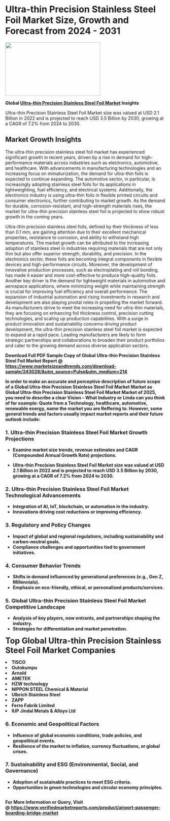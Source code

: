 <H1>Ultra-thin Precision Stainless Steel Foil Market Size, Growth and Forecast from 2024 - 2031</H1><img class="aligncenter size-medium wp-image-584254" src="https://thirdeyenews.in/wp-content/uploads/2024/09/Global-Market-Research-300x168.jpeg" alt="" width="300" height="168" /><p><strong>Global&nbsp;<a href="https://www.marketsizeandtrends.com/download-sample/243028/&amp;utm_source=Pulse&amp;utm_medium=214">Ultra-thin Precision Stainless Steel Foil Market</a> Insights</strong></p><p>Ultra-thin Precision Stainless Steel Foil Market size was valued at USD 2.1 Billion in 2022 and is projected to reach USD 3.5 Billion by 2030, growing at a CAGR of 7.2% from 2024 to 2030.</p><p><h2>Market Growth Insights</h2> <p>The ultra-thin precision stainless steel foil market has experienced significant growth in recent years, driven by a rise in demand for high-performance materials across industries such as electronics, automotive, and healthcare. With advancements in manufacturing technologies and an increasing focus on miniaturization, the demand for ultra-thin foils is expected to continue expanding. The automotive sector, in particular, is increasingly adopting stainless steel foils for its applications in lightweighting, fuel efficiency, and electrical systems. Additionally, the electronics industry is using ultra-thin foils in flexible printed circuits and consumer electronics, further contributing to market growth. As the demand for durable, corrosion-resistant, and high-strength materials rises, the market for ultra-thin precision stainless steel foil is projected to show robust growth in the coming years.</p> <p><strong></strong></p> <p>Ultra-thin precision stainless steel foils, defined by their thickness of less than 0.1 mm, are gaining attention due to their excellent mechanical properties, resistance to corrosion, and ability to withstand high temperatures. The market growth can be attributed to the increasing adoption of stainless steel in industries requiring materials that are not only thin but also offer superior strength, durability, and precision. In the electronics sector, these foils are becoming integral components in flexible devices and high-performance circuits. Moreover, the development of innovative production processes, such as electroplating and roll bonding, has made it easier and more cost-effective to produce high-quality foils. Another key driver is the demand for lightweight materials in automotive and aerospace applications, where minimizing weight while maintaining strength is crucial for improving fuel efficiency and overall performance. The expansion of industrial automation and rising investments in research and development are also playing pivotal roles in propelling the market forward. As manufacturers strive to meet the increasing need for ultra-thin materials, they are focusing on enhancing foil thickness control, precision cutting technologies, and scaling up production capabilities. With a surge in product innovation and sustainability concerns driving product development, the ultra-thin precision stainless steel foil market is expected to expand at a rapid pace. Leading manufacturers are likely to form strategic partnerships and collaborations to broaden their product portfolios and cater to the growing demand across diverse application sectors.</p> <p><strong></p><p><span class=""><strong>Download Full PDF Sample Copy of Global Ultra-thin Precision Stainless Steel Foil Market Report</strong> @ <a href="https://www.marketsizeandtrends.com/download-sample/243028/&amp;utm_source=Pulse&amp;utm_medium=214" target="_blank">https://www.marketsizeandtrends.com/download-sample/243028/&amp;utm_source=Pulse&amp;utm_medium=214</a></span></p><p>In order to make an accurate and perceptive description of future scope of a Global&nbsp;Ultra-thin Precision Stainless Steel Foil Market Market as Global&nbsp;Ultra-thin Precision Stainless Steel Foil Market Market of 2025, you need to describe a clear Vision &ndash; What Industry or Linda can you think of for example: Quote from a Technology, healthcare, automotive, renewable energy, name the market you are Reffering to. However, some general trends and factors usually impact market reports and their future outlook include:</p><h3>1.&nbsp;<strong>Ultra-thin Precision Stainless Steel Foil Market Growth Projections</strong></h3><ul><li>Examine market size trends, revenue estimates and CAGR (Compounded Annual Growth Rate) projections.</li><li><p>Ultra-thin Precision Stainless Steel Foil Market size was valued at USD 2.1 Billion in 2022 and is projected to reach USD 3.5 Billion by 2030, growing at a CAGR of 7.2% from 2024 to 2030.</p></li></ul><h3>2.&nbsp;<strong>Ultra-thin Precision Stainless Steel Foil Market Technological Advancements</strong></h3><ul><li>Integration of AI, IoT, blockchain, or automation in the industry.</li><li>Innovations driving cost reductions or improving efficiency.</li></ul><h3>3.&nbsp;<strong>Regulatory and Policy Changes</strong></h3><ul><li>Impact of global and regional regulations, including sustainability and carbon-neutral goals.</li><li>Compliance challenges and opportunities tied to government initiatives.</li></ul><h3>4.&nbsp;<strong>Consumer Behavior Trends</strong></h3><ul><li>Shifts in demand influenced by generational preferences (e.g., Gen Z, Millennials).</li><li>Emphasis on eco-friendly, ethical, or personalized products/services.</li></ul><h3>5.&nbsp;<strong>Global Ultra-thin Precision Stainless Steel Foil Market Competitive Landscape</strong></h3><ul><li>Analysis of key players, new entrants, and partnerships shaping the industry.</li><li>Strategies for differentiation and market penetration.</li></ul><p data-pm-slice="1 1 []"><span style="color: inherit; font-family: inherit; font-size: 25px;">Top Global Ultra-thin Precision Stainless Steel Foil Market Companies</span></p><div class="" data-test-id=""><p><li>TISCO</li><li> Outokumpu</li><li> Arnold</li><li> AMETEK</li><li> HZW technology</li><li> NIPPON STEEL Chemical & Material</li><li> Ulbrich Stainless Steel</li><li> ZAPP</li><li> Ferro Fabrik Limited</li><li> IUP Jindal Metals & Alloys Ltd</li></p></div><h3>6.&nbsp;<strong>Economic and Geopolitical Factors</strong></h3><ul><li>Influence of global economic conditions, trade policies, and geopolitical events.</li><li>Resilience of the market to inflation, currency fluctuations, or global crises.</li></ul><h3>7.&nbsp;<strong>Sustainability and ESG (Environmental, Social, and Governance)</strong></h3><ul><li>Adoption of sustainable practices to meet ESG criteria.</li><li>Opportunities in green technologies and circular economy principles.</li></ul><h2><strong style="font-size: 14px;">For More Information or Query, Visit @&nbsp;</strong><a style="background-color: #ffffff; font-size: 14px;" href="https://www.marketsizeandtrends.com/report/ultra-thin-precision-stainless-steel-foil-market/" target="_blank">https://www.verifiedmarketreports.com/product/airport-passenger-boarding-bridge-market</a></h2>
